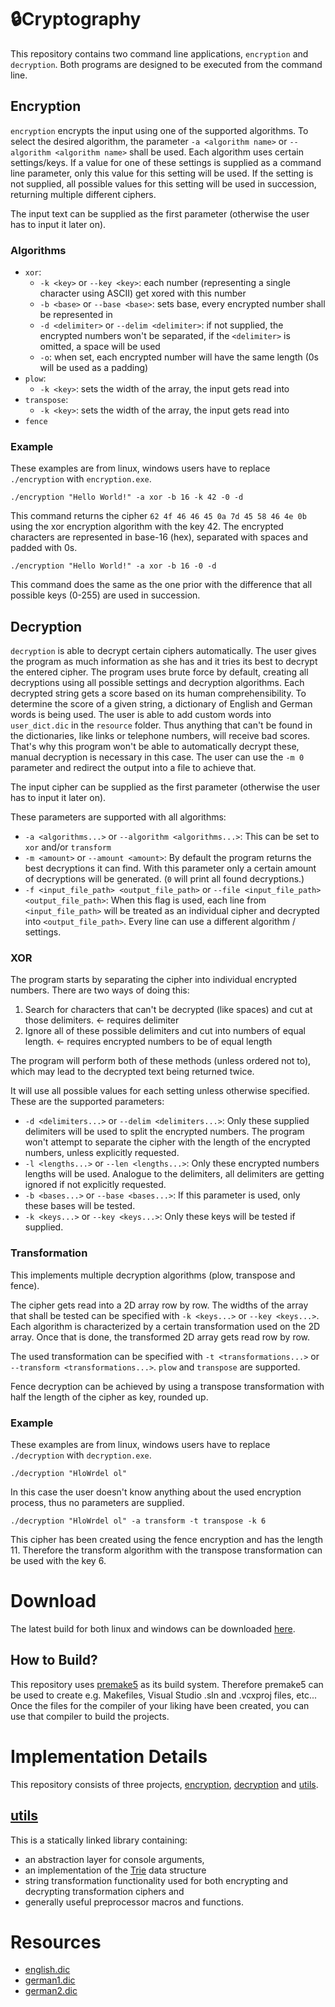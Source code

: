 # 🔒Cryptography

This repository contains two command line applications, `encryption` and `decryption`.
Both programs are designed to be executed from the command line.

## Encryption

`encryption` encrypts the input using one of the supported algorithms.
To select the desired algorithm, the parameter `-a <algorithm name>` or `--algorithm <algorithm name>` shall be used.
Each algorithm uses certain settings/keys.
If a value for one of these settings is supplied as a command line parameter, only this value for this setting will be used.
If the setting is not supplied, all possible values for this setting will be used in succession, returning multiple different ciphers.

The input text can be supplied as the first parameter (otherwise the user has to input it later on).

### Algorithms

- `xor`:
  - `-k <key>` or `--key <key>`: each number (representing a single character using ASCII) get xored with this number
  - `-b <base>` or `--base <base>`: sets base, every encrypted number shall be represented in
  - `-d <delimiter>` or `--delim <delimiter>`: if not supplied, the encrypted numbers won't be separated, if the `<delimiter>` is omitted, a space will be used
  - `-o`: when set, each encrypted number will have the same length (0s will be used as a padding)
- `plow`:
  - `-k <key>`: sets the width of the array, the input gets read into
- `transpose`:
  - `-k <key>`: sets the width of the array, the input gets read into
- `fence`

### Example

These examples are from linux, windows users have to replace `./encryption` with `encryption.exe`.

```
./encryption "Hello World!" -a xor -b 16 -k 42 -0 -d
```

This command returns the cipher `62 4f 46 46 45 0a 7d 45 58 46 4e 0b` using the xor encryption algorithm with the key 42. The encrypted characters are represented in base-16 (hex), separated with spaces and padded with 0s.

```
./encryption "Hello World!" -a xor -b 16 -0 -d
```

This command does the same as the one prior with the difference that all possible keys (0-255) are used in succession.

## Decryption

`decryption` is able to decrypt certain ciphers automatically.
The user gives the program as much information as she has and it tries its best to decrypt the entered cipher.
The program uses brute force by default, creating all decryptions using all possible settings and decryption algorithms.
Each decrypted string gets a score based on its human comprehensibility.
To determine the score of a given string, a dictionary of English and German words is being used.
The user is able to add custom words into `user_dict.dic` in the `resource` folder.
Thus anything that can't be found in the dictionaries, like links or telephone numbers, will receive bad scores.
That's why this program won't be able to automatically decrypt these, manual decryption is necessary in this case.
The user can use the `-m 0` parameter and redirect the output into a file to achieve that.

The input cipher can be supplied as the first parameter (otherwise the user has to input it later on).

These parameters are supported with all algorithms:

- `-a <algorithms...>` or `--algorithm <algorithms...>`: This can be set to `xor` and/or `transform`
- `-m <amount>` or `--amount <amount>`: By default the program returns the best decryptions it can find.
  With this parameter only a certain amount of decryptions will be generated.
  (`0` will print all found decryptions.)
- `-f <input_file_path> <output_file_path>` or `--file <input_file_path> <output_file_path>`: When this flag is used, each line from `<input_file_path>` will be treated as an individual cipher and decrypted into `<output_file_path>`.
  Every line can use a different algorithm / settings.

### XOR

The program starts by separating the cipher into individual encrypted numbers.
There are two ways of doing this:

1. Search for characters that can't be decrypted (like spaces) and cut at those delimiters. <- requires delimiter
2. Ignore all of these possible delimiters and cut into numbers of equal length. <- requires encrypted numbers to be of equal length

The program will perform both of these methods (unless ordered not to), which may lead to the decrypted text being returned twice.

It will use all possible values for each setting unless otherwise specified.
These are the supported parameters:

- `-d <delimiters...>` or `--delim <delimiters...>`: Only these supplied delimiters will be used to split the encrypted numbers.
  The program won't attempt to separate the cipher with the length of the encrypted numbers, unless explicitly requested.
- `-l <lengths...>` or `--len <lengths...>`: Only these encrypted numbers lengths will be used.
  Analogue to the delimiters, all delimiters are getting ignored if not explicitly requested.
- `-b <bases...>` or `--base <bases...>`: If this parameter is used, only these bases will be tested.
- `-k <keys...>` or `--key <keys...>`: Only these keys will be tested if supplied.

### Transformation

This implements multiple decryption algorithms (plow, transpose and fence).

The cipher gets read into a 2D array row by row.
The widths of the array that shall be tested can be specified with `-k <keys...>` or `--key <keys...>`.
Each algorithm is characterized by a certain transformation used on the 2D array.
Once that is done, the transformed 2D array gets read row by row.

The used transformation can be specified with `-t <transformations...>` or `--transform <transformations...>`.
`plow` and `transpose` are supported.

Fence decryption can be achieved by using a transpose transformation with half the length of the cipher as key, rounded up.

### Example

These examples are from linux, windows users have to replace `./decryption` with `decryption.exe`.

```
./decryption "HloWrdel ol"
```

In this case the user doesn't know anything about the used encryption process, thus no parameters are supplied.

```
./decryption "HloWrdel ol" -a transform -t transpose -k 6
```

This cipher has been created using the fence encryption and has the length 11.
Therefore the transform algorithm with the transpose transformation can be used with the key 6.

# Download

The latest build for both linux and windows can be downloaded [here](https://github.com/christopher-besch/cryptography/releases/latest).

## How to Build?

This repository uses [premake5](https://github.com/premake/premake-core/wiki) as its build system.
Therefore premake5 can be used to create e.g. Makefiles, Visual Studio .sln and .vcxproj files, etc...
Once the files for the compiler of your liking have been created, you can use that compiler to build the projects.

# Implementation Details

This repository consists of three projects, [encryption](encryption), [decryption](decryption) and [utils](utils).

## [utils](utils)

This is a statically linked library containing:

- an abstraction layer for console arguments,
- an implementation of the [Trie](https://en.wikipedia.org/wiki/Trie) data structure
- string transformation functionality used for both encrypting and decrypting transformation ciphers and
- generally useful preprocessor macros and functions.

# Resources

- [english.dic](https://github.com/LordHypersonic/C-Spell-Checker)
- [german1.dic](https://sourceforge.net/projects/germandict/)
- [german2.dic](https://sourceforge.net/p/germandict/code/HEAD/tree/variants.dic)

